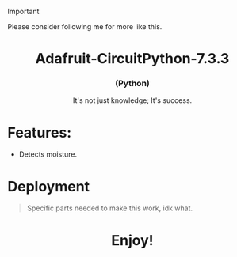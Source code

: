 > [!IMPORTANT]
> Please consider following me for more like this.
# 

<h1 align="center"><strong>Adafruit-CircuitPython-7.3.3</strong></h1>
<h3 align="center">(Python)</h3>
<p align="center">It's not just knowledge; It's success.</p>


# Features:
- Detects moisture.

# Deployment
> Specific parts needed to make this work, idk what.

<h1 align="center">Enjoy!</h1>
